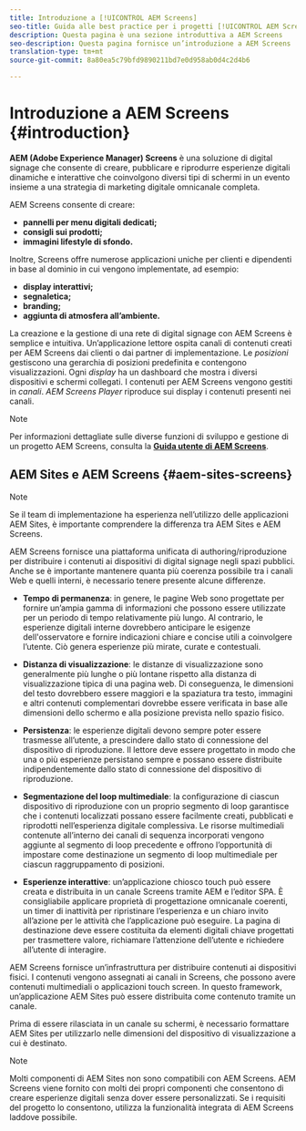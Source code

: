 ```yaml
---
title: Introduzione a [!UICONTROL AEM Screens]
seo-title: Guida alle best practice per i progetti [!UICONTROL AEM Screens]
description: Questa pagina è una sezione introduttiva a AEM Screens
seo-description: Questa pagina fornisce un’introduzione a AEM Screens
translation-type: tm+mt
source-git-commit: 8a80ea5c79bfd9890211bd7e0d958ab0d4c2d4b6

---
```



# Introduzione a AEM Screens {#introduction}

**AEM (Adobe Experience Manager) Screens** è una soluzione di digital signage che consente di creare, pubblicare e riprodurre esperienze digitali dinamiche e interattive che coinvolgono diversi tipi di schermi in un evento insieme a una strategia di marketing digitale omnicanale completa.

AEM Screens consente di creare:

* **pannelli per menu digitali dedicati;**
* **consigli sui prodotti;**
* **immagini lifestyle di sfondo.**

Inoltre, Screens offre numerose applicazioni uniche per clienti e dipendenti in base al dominio in cui vengono implementate, ad esempio:

* **display interattivi;**
* **segnaletica;**
* **branding;**
* **aggiunta di atmosfera all’ambiente.**

La creazione e la gestione di una rete di digital signage con AEM Screens è semplice e intuitiva. Un’applicazione lettore ospita canali di contenuti creati per AEM Screens dai clienti o dai partner di implementazione. Le *posizioni* gestiscono una gerarchia di posizioni predefinita e contengono visualizzazioni. Ogni *display* ha un dashboard che mostra i diversi dispositivi e schermi collegati. I contenuti per AEM Screens vengono gestiti in *canali*. *AEM Screens Player* riproduce sui display i contenuti presenti nei canali.



>[!NOTE]
>
>Per informazioni dettagliate sulle diverse funzioni di sviluppo e gestione di un progetto AEM Screens, consulta la **[Guida utente di AEM Screens](https://helpx.adobe.com/experience-manager/6-5/screens/user-guide.html)**.

## AEM Sites e AEM Screens {#aem-sites-screens}

> [!NOTE]
>
> Se il team di implementazione ha esperienza nell’utilizzo delle applicazioni AEM Sites, è importante comprendere la differenza tra AEM Sites e AEM Screens.

AEM Screens fornisce una piattaforma unificata di authoring/riproduzione per distribuire i contenuti ai dispositivi di digital signage negli spazi pubblici. Anche se è importante mantenere quanta più coerenza possibile tra i canali Web e quelli interni, è necessario tenere presente alcune differenze.

* **Tempo di permanenza**: in genere, le pagine Web sono progettate per fornire un’ampia gamma di informazioni che possono essere utilizzate per un periodo di tempo relativamente più lungo. Al contrario, le esperienze digitali interne dovrebbero anticipare le esigenze dell&#39;osservatore e fornire indicazioni chiare e concise utili a coinvolgere l’utente. Ciò genera esperienze più mirate, curate e contestuali.

* **Distanza di visualizzazione**: le distanze di visualizzazione sono generalmente più lunghe o più lontane rispetto alla distanza di visualizzazione tipica di una pagina web. Di conseguenza, le dimensioni del testo dovrebbero essere maggiori e la spaziatura tra testo, immagini e altri contenuti complementari dovrebbe essere verificata in base alle dimensioni dello schermo e alla posizione prevista nello spazio fisico.

* **Persistenza**: le esperienze digitali devono sempre poter essere trasmesse all’utente, a prescindere dallo stato di connessione del dispositivo di riproduzione. Il lettore deve essere progettato in modo che una o più esperienze persistano sempre e possano essere distribuite indipendentemente dallo stato di connessione del dispositivo di riproduzione.

* **Segmentazione del loop multimediale**: la configurazione di ciascun dispositivo di riproduzione con un proprio segmento di loop garantisce che i contenuti localizzati possano essere facilmente creati, pubblicati e riprodotti nell’esperienza digitale complessiva. Le risorse multimediali contenute all’interno dei canali di sequenza incorporati vengono aggiunte al segmento di loop precedente e offrono l’opportunità di impostare come destinazione un segmento di loop multimediale per ciascun raggruppamento di posizioni.

* **Esperienze interattive**: un’applicazione chiosco touch può essere creata e distribuita in un canale Screens tramite AEM e l’editor SPA. È consigliabile applicare proprietà di progettazione omnicanale coerenti, un timer di inattività per ripristinare l’esperienza e un chiaro invito all’azione per le attività che l’applicazione può eseguire. La pagina di destinazione deve essere costituita da elementi digitali chiave progettati per trasmettere valore, richiamare l’attenzione dell’utente e richiedere all’utente di interagire.

AEM Screens fornisce un’infrastruttura per distribuire contenuti ai dispositivi fisici. I contenuti vengono assegnati ai canali in Screens, che possono avere contenuti multimediali o applicazioni touch screen. In questo framework, un’applicazione AEM Sites può essere distribuita come contenuto tramite un canale.

Prima di essere rilasciata in un canale su schermi, è necessario formattare AEM Sites per utilizzarlo nelle dimensioni del dispositivo di visualizzazione a cui è destinato.

> [!NOTE]
>
> Molti componenti di AEM Sites non sono compatibili con AEM Screens. AEM Screens viene fornito con molti dei propri componenti che consentono di creare esperienze digitali senza dover essere personalizzati. Se i requisiti del progetto lo consentono, utilizza la funzionalità integrata di AEM Screens laddove possibile.
